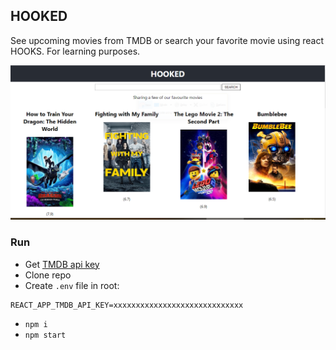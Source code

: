 ## HOOKED

See upcoming movies from TMDB or search your favorite movie using react HOOKS.
For learning purposes.

<img src="images/capture.png" width="900" />

### Run

-   Get [TMDB api key](https://www.themoviedb.org/settings/api)
-   Clone repo
-   Create `.env` file in root:

```
REACT_APP_TMDB_API_KEY=xxxxxxxxxxxxxxxxxxxxxxxxxxxxx
```

-   `npm i`
-   `npm start`
